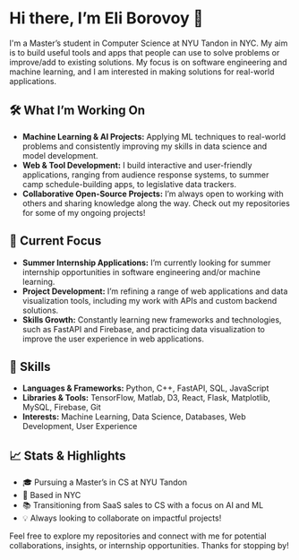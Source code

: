 # Hi there, I’m Eli Borovoy 👋

I'm a Master’s student in Computer Science at NYU Tandon in NYC. My aim is to build useful tools and apps that people can use to solve problems or improve/add to existing solutions. My focus is on software engineering and machine learning, and I am interested in making solutions for real-world applications.

## 🛠️ What I’m Working On
- **Machine Learning & AI Projects:** Applying ML techniques to real-world problems and consistently improving my skills in data science and model development.
- **Web & Tool Development:** I build interactive and user-friendly applications, ranging from audience response systems, to summer camp schedule-building apps, to legislative data trackers. 
- **Collaborative Open-Source Projects:** I’m always open to working with others and sharing knowledge along the way. Check out my repositories for some of my ongoing projects!

## 📌 Current Focus
- **Summer Internship Applications:** I’m currently looking for summer internship opportunities in software engineering and/or machine learning.
- **Project Development:** I’m refining a range of web applications and data visualization tools, including my work with APIs and custom backend solutions.
- **Skills Growth:** Constantly learning new frameworks and technologies, such as FastAPI and Firebase, and practicing data visualization to improve the user experience in web applications.

## 🔧 Skills
- **Languages & Frameworks:** Python, C++, FastAPI, SQL, JavaScript
- **Libraries & Tools:** TensorFlow, Matlab, D3, React, Flask, Matplotlib, MySQL, Firebase, Git
- **Interests:** Machine Learning, Data Science, Databases, Web Development, User Experience

## 📈 Stats & Highlights
- 🎓 Pursuing a Master’s in CS at NYU Tandon
- 🌆 Based in NYC
- 📚 Transitioning from SaaS sales to CS with a focus on AI and ML
- 💡 Always looking to collaborate on impactful projects!

Feel free to explore my repositories and connect with me for potential collaborations, insights, or internship opportunities. Thanks for stopping by!

